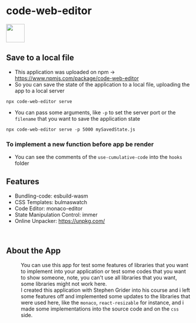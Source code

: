 # code-web-editor

[<img height="50px" src="https://media0.giphy.com/media/5ABGt7KDXJ62zg7oI0/giphy.gif?cid=790b761123aba84c737efe59273d3d75b3dbaef458bf13a4&rid=giphy.gif&ct=s" />](https://code-web-editor.vercel.app/)

## Save to a local file

* This application was uploaded on npm -> https://www.npmjs.com/package/code-web-editor
* So you can save the state of the application to a local file, uploading the app to a local server
```
npx code-web-editor serve
```
* You can pass some arguments, like ``-p`` to set the server port or the ``filename`` that you want to save the application state

```
npx code-web-editor serve -p 5000 mySavedState.js
```

### To implement a new function before app be render

* You can see the comments of the `use-cumulative-code` into the `hooks` folder

## Features

* Bundling-code: esbuild-wasm
* CSS Templates: bulmaswatch
* Code Editor: monaco-editor
* State Manipulation Control: immer
* Online Unpacker: https://unpkg.com/

<br/>

<dl>
  <dt><h2>About the App</h2></dt>
  <dd>You can use this app for test some features of libraries that you want to implement into your application or test some codes that you want to show someone,
  note, you can't use all libraries that you want, some libraries might not work here.
  <br/>
  I created this application with Stephen Grider into his course and i left some features off and implemented some updates to the libraries that were
  used here, like the <code>monaco</code>, <code>react-resizable</code> for instance, and i made some implementations into the source code and on the            <code>css</code> side.</dd>
</dl>
